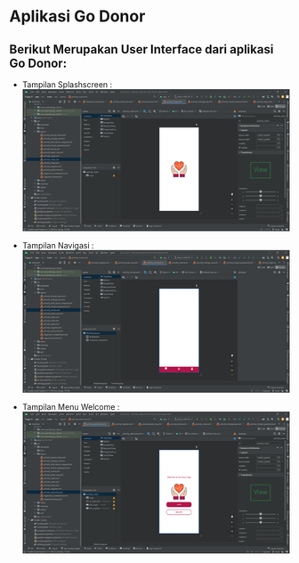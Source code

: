 # Aplikasi Go Donor

## Berikut Merupakan User Interface dari aplikasi Go Donor:

* Tampilan Splashscreen :
![image](screenshot/splashscreen.png)

* Tampilan Navigasi :
![image](screenshot/navbar.png)

* Tampilan Menu Welcome :
![image](screenshot/menu_welcome.png)
